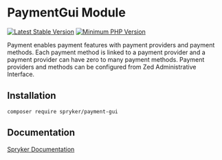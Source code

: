 # PaymentGui Module
[![Latest Stable Version](https://poser.pugx.org/spryker/payment-gui/v/stable.svg)](https://packagist.org/packages/spryker/payment-gui)
[![Minimum PHP Version](https://img.shields.io/badge/php-%3E%3D%207.4-8892BF.svg)](https://php.net/)

Payment enables payment features with payment providers and payment methods. Each payment method is linked to a payment provider and a payment provider can have zero to many payment methods. Payment providers and methods can be configured from Zed Administrative Interface.

## Installation

```
composer require spryker/payment-gui
```

## Documentation

[Spryker Documentation](https://documentation.spryker.com/module_guide/overview.htm)
